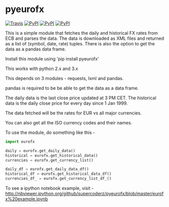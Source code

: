 pyeurofx
=============

[![Travis](https://img.shields.io/travis/supercoderz/pyeurofx.svg?maxAge=2592000)]()
[![PyPI](https://img.shields.io/pypi/dw/pyeurofx.svg?maxAge=2592000)]()
[![PyPI](https://img.shields.io/pypi/v/pyeurofx.svg?maxAge=2592000)]()
[![PyPI](https://img.shields.io/pypi/pyversions/pyeurofx.svg?maxAge=2592000)]()

This is a simple module that fetches the daily and historical FX rates from ECB and parses the data.
The data is downloaded as XML files and returned as a list of (symbol, date, rate) tuples.
There is also the option to get the data as a pandas data frame.

Install this module using 'pip install pyeurofx'

This works with python 2.x and 3.x

This depends on 3 modules - requests, lxml and pandas.

pandas is required to be be able to get the data as a data frame.

The daily data is the last close price updated at 3 PM CET. The historical data is the daily close
price for every day since 1 Jan 1999.

The data fetched will be the rates for EUR vs all major currencies.

You can also get all the ISO currency codes and their names.

To use the module, do something like this - 

```python
import eurofx

daily = eurofx.get_daily_data()
historical = eurofx.get_historical_data()
currencies = eurofx.get_currency_list()

daily_df = eurofx.get_daily_data_df()
historical_df = eurofx.get_historical_data_df()
currencies_df_ = eurofx.get_currency_list_df_()

```

To see a ipython notebook example, visit - http://nbviewer.ipython.org/github/supercoderz/pyeurofx/blob/master/eurofx%20example.ipynb